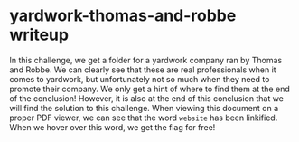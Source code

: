 # yardwork-thomas-and-robbe writeup

In this challenge, we get a folder for a yardwork company ran by Thomas and Robbe. We can clearly see that these are real professionals when it comes to yardwork, but unfortunately not so much when they need to promote their company. We only get a hint of where to find them at the end of the conclusion! However, it is also at the end of this conclusion that we will find the solution to this challenge. When viewing this document on a proper PDF viewer, we can see that the word `website` has been linkified. When we hover over this word, we get the flag for free! 
